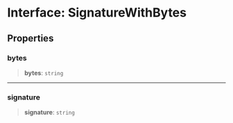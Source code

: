 # Interface: SignatureWithBytes

## Properties

### bytes

> **bytes**: `string`

---

### signature

> **signature**: `string`

